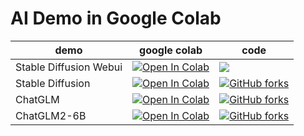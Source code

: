 # AI Demo in Google Colab 


| demo | google colab | code |
| ---- | ---- | --- |
| Stable Diffusion Webui | [![Open In Colab](https://colab.research.google.com/assets/colab-badge.svg)](https://colab.research.google.com/drive/1qL5eD2VESnop8mrbFcHzMmfzqzmRMMF4?usp=sharing) |  [![](https://img.shields.io/github/forks/AUTOMATIC1111/stable-diffusion-webui?style=social&logo=github)](https://github.com/AUTOMATIC1111/stable-diffusion-webui)|
| Stable Diffusion |[![Open In Colab](https://colab.research.google.com/assets/colab-badge.svg)](https://colab.research.google.com/drive/1kooc11wXAiz5oXocA80Y71L_PWhM4qPp?usp=sharing)|[![GitHub forks](https://img.shields.io/github/forks/CompVis/stable-diffusion?style=social&logo=github)](https://github.com/CompVis/stable-diffusion)|
| ChatGLM | [![Open In Colab](https://colab.research.google.com/assets/colab-badge.svg)](https://colab.research.google.com/drive/18aMdXPfKyeQvUTKG5jTZfumKqCbNrPc0?usp=sharing)|[![GitHub forks](https://img.shields.io/github/forks/THUDM/ChatGLM-6B?style=social&logo=github)](https://github.com/THUDM/ChatGLM-6B)
| ChatGLM2-6B | [![Open In Colab](https://colab.research.google.com/assets/colab-badge.svg)](https://colab.research.google.com/drive/1U_CrrahC_N05AGaPDugk3fraZefJqrJN?usp=sharing) | [![GitHub forks](https://img.shields.io/github/forks/THUDM/ChatGLM2-6B?style=social&logo=github)](https://github.com/THUDM/ChatGLM2-6B)|


